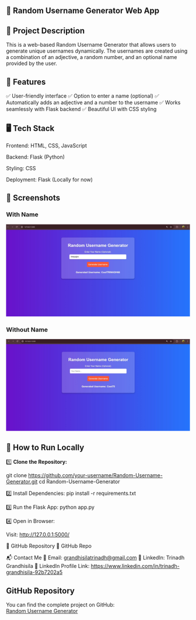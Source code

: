 ## 🚀 Random Username Generator Web App
## 📌 Project Description
This is a web-based Random Username Generator that allows users to generate unique usernames dynamically. The usernames are created using a combination of an adjective, a random number, and an optional name provided by the user.

## 🌟 Features
✅ User-friendly interface
✅ Option to enter a name (optional)
✅ Automatically adds an adjective and a number to the username
✅ Works seamlessly with Flask backend
✅ Beautiful UI with CSS styling

## 🖥️ Tech Stack
Frontend: HTML, CSS, JavaScript

Backend: Flask (Python)

Styling: CSS

Deployment: Flask (Locally for now)

## 📸 Screenshots

### With Name
![With Name](screenshots/with-name.jpg)

### Without Name
![Without Name](screenshots/without-name.jpg)

## 🚀 How to Run Locally  

1️⃣ **Clone the Repository:**  

git clone https://github.com/your-username/Random-Username-Generator.git
cd Random-Username-Generator

2️⃣ Install Dependencies:
pip install -r requirements.txt

3️⃣ Run the Flask App:
python app.py

4️⃣ Open in Browser:

Visit: http://127.0.0.1:5000/

🔗 GitHub Repository
📌 GitHub Repo

📬 Contact Me
📧 Email: grandhisilatrinadh@gmail.com
🔗 LinkedIn: Trinadh Grandhisila
🔗 LinkedIn Profile Link: https://www.linkedin.com/in/trinadh-grandhisila-92b7202a5

## GitHub Repository

You can find the complete project on GitHub:  
[Random Username Generator](https://github.com/trinadhe3/Random-Username-Generator.git)

